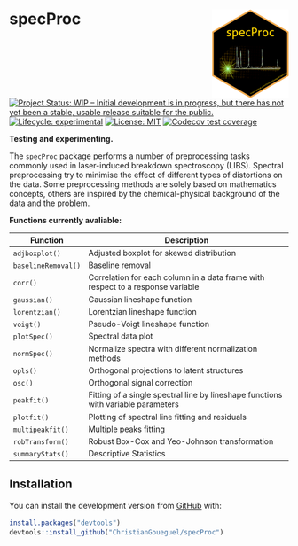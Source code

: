 
<!-- README.md is generated from README.Rmd. Please edit that file -->
<!-- badges: start -->

# specProc <img src="man/figures/logo.png" align="right" height="160"/>

[![Project Status: WIP – Initial development is in progress, but there
has not yet been a stable, usable release suitable for the
public.](https://www.repostatus.org/badges/latest/active.svg)](https://www.repostatus.org/#active)
[![Lifecycle:
experimental](https://img.shields.io/badge/lifecycle-experimental-orange.svg)](https://lifecycle.r-lib.org/articles/stages.html#experimental)
[![License:
MIT](https://img.shields.io/badge/License-MIT-blue.svg)](https://opensource.org/licenses/MIT)
[![Codecov test
coverage](https://codecov.io/gh/ChristianGoueguel/specProc/branch/main/graph/badge.svg)](https://app.codecov.io/gh/ChristianGoueguel/specProc?branch=main)

<!-- badges: end -->

**Testing and experimenting.**

The `specProc` package performs a number of preprocessing tasks commonly
used in laser-induced breakdown spectroscopy (LIBS). Spectral
preprocessing try to minimise the effect of different types of
distortions on the data. Some preprocessing methods are solely based on
mathematics concepts, others are inspired by the chemical-physical
background of the data and the problem.

**Functions currently avaliable:**

| **Function**        | **Description**                                                                   |
|---------------------|-----------------------------------------------------------------------------------|
| `adjboxplot()`      | Adjusted boxplot for skewed distribution                                          |
| `baselineRemoval()` | Baseline removal                                                                  |
| `corr()`            | Correlation for each column in a data frame with respect to a response variable   |
| `gaussian()`        | Gaussian lineshape function                                                       |
| `lorentzian()`      | Lorentzian lineshape function                                                     |
| `voigt()`           | Pseudo-Voigt lineshape function                                                   |
| `plotSpec()`        | Spectral data plot                                                                |
| `normSpec()`        | Normalize spectra with different normalization methods                            |
| `opls()`            | Orthogonal projections to latent structures                                       |
| `osc()`             | Orthogonal signal correction                                                      |
| `peakfit()`         | Fitting of a single spectral line by lineshape functions with variable parameters |
| `plotfit()`         | Plotting of spectral line fitting and residuals                                   |
| `multipeakfit()`    | Multiple peaks fitting                                                            |
| `robTransform()`    | Robust Box-Cox and Yeo-Johnson transformation                                     |
| `summaryStats()`    | Descriptive Statistics                                                            |

## Installation

You can install the development version from
[GitHub](https://github.com/) with:

``` r
install.packages("devtools")
devtools::install_github("ChristianGoueguel/specProc")
```
